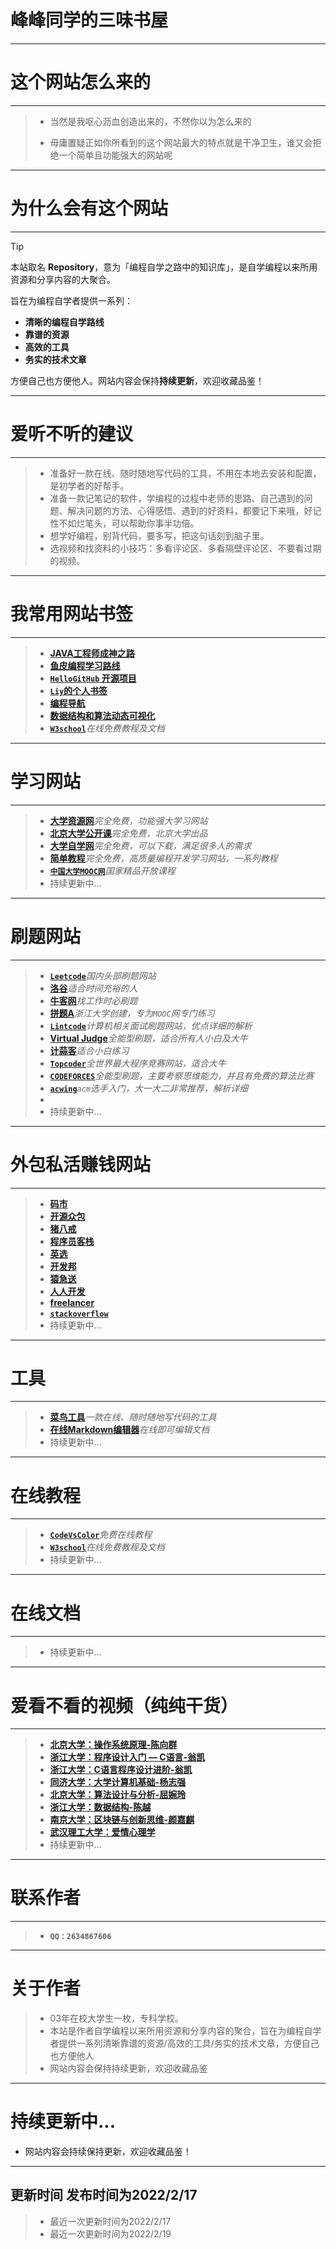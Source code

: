 # **峰峰同学的三味书屋**
---
# **这个网站怎么来的**
---
> - 当然是我呕心沥血创造出来的，不然你以为怎么来的
>
> - 毋庸置疑正如你所看到的这个网站最大的特点就是干净卫生，谁又会拒绝一个简单且功能强大的网站呢
---

# **为什么会有这个网站**
---

> [!TIP]
> 本站取名 **Repository**，意为「编程自学之路中的知识库」，是自学编程以来所用资源和分享内容的大聚合。
>
> 旨在为编程自学者提供一系列：
>  - **清晰的编程自学路线**
>  - **靠谱的资源**
>  - **高效的工具**
>  - **务实的技术文章**
>
> 方便自己也方便他人。网站内容会保持**持续更新**，欢迎收藏品鉴！

---

# **爱听不听的建议**

---

> - 准备好一款在线、随时随地写代码的工具，不用在本地去安装和配置，是初学者的好帮手。
> - 准备一款记笔记的软件，学编程的过程中老师的思路、自己遇到的问题、解决问题的方法、心得感悟、遇到的好资料，都要记下来哦，好记性不如烂笔头，可以帮助你事半功倍。
> - 想学好编程，别背代码，要多写，把这句话刻到脑子里。
> - 选视频和找资料的小技巧：多看评论区、多看隔壁评论区、不要看过期的视频。

---

# **我常用网站书签**

---
> - [**JAVA工程师成神之路**](https://hollischuang.github.io/toBeTopJavaer/#/menu)
> - [**鱼皮编程学习路线**](https://luxian.yupi.icu/#/)
> - [**`HelloGitHub` 开源项目**](https://hellogithub.com/)
> - [**`Liy`的个人书签**](https://link.liypoi.top/)
> - [**编程导航**](https://www.code-nav.cn/)
> - [**数据结构和算法动态可视化**](https://visualgo.net/zh)
> - [**`W3school`**](https://www.w3school.com.cn/)*在线免费教程及文档*

---
# **学习网站**

---

> - [**大学资源网**](http://www.dxzy163.com/)*完全免费，功能强大学习网站*
> - [**北京大学公开课**](https://open.163.com/special/School/beida.html)*完全免费，北京大学出品*
> - [**大学自学网**](http://v.dxsbb.com/)*完全免费，可以下载，满足很多人的需求*
> - [**简单教程**](https://www.twle.cn/)*完全免费，高质量编程开发学习网站，一系列教程*
> - [**`中国大学MOOC网`**](https://www.icourse163.org/)*国家精品开放课程*
> - 持续更新中...

---

# **刷题网站**

---

> - [**`Leetcode`**](https://leetcode-cn.com/)*国内头部刷题网站*
> - [**洛谷**](https://www.luogu.com.cn/)*适合时间充裕的人*
> - [**牛客网**](https://www.nowcoder.com/exam/intelligent)*找工作时必刷题*
> - [**拼题A**](https://pintia.cn/home)*浙江大学创建，专为`MOOC`网专门练习*
> - [**`Lintcode`**](https://www.lintcode.com/)*计算机相关面试刷题网站，优点详细的解析*
> - [**Virtual Judge**](https://vjudge.net/)*全能型刷题，适合所有人小白及大牛*
> - [**计蒜客**](https://nanti.jisuanke.com/oi)*适合小白练习*
> - [**`Topcoder`**](https://www.topcoder.com/)*全世界最大程序竞赛网站，适合大牛*
> - [**`CODEFORCES`**](http://codeforces.com/)*全能型刷题，主要考察思维能力，并且有免费的算法比赛*
> - [**`acwing`**](https://www.acwing.com/problem/)*`acm`选手入门，大一大二非常推荐，解析详细*
> - 
> - 持续更新中...

---

# **外包私活赚钱网站**

---

> - [**码市**](https://www.codemart.com/)
> - [**开源众包**](https://zb.oschina.net/)
> - [**猪八戒**](https://baoding.zbj.com/)
> - [**程序员客栈**](https://www.proginn.com/)
> - [**英选**](https://linktion.cn/)
> - [**开发邦**](https://www.kaifabang.com/)
> - [**猿急送**](https://www.yuanjisong.com/)
> - [**人人开发**](http://rrkf.com/)
> - [**freelancer**](https://www.freelance.com/)
> - [**`stackoverflow`**](https://stackoverflow.com/)
> - 持续更新中...

---
# **工具**

---

> - [**菜鸟工具**](https://c.runoob.com/compile/10)*一款在线、随时随地写代码的工具*
> - [**在线Markdown编辑器**](https://www.twle.cn/md/)*在线即可编辑文档*
> - 持续更新中...

---

# **在线教程**

---

> - [**`CodeVsColor`**](https://www.codevscolor.com/)*免费在线教程*
> - [**`W3school`**](https://www.w3school.com.cn/)*在线免费教程及文档*
> - 持续更新中...

---

# **在线文档**

---

> - 持续更新中...

---

# **爱看不看的视频（纯纯干货）**

---

> - [**北京大学：操作系统原理-陈向群**](http://www.chinesemooc.org/mooc/4747)
> - [**浙江大学：程序设计入门 — C语言-翁凯**](https://www.icourse163.org/course/0809ZJU007A-199001)
> - [**浙江大学：C语言程序设计进阶-翁凯**](https://www.icourse163.org/course/0809ZJU007B-200001)
> - [**同济大学：大学计算机基础-杨志强**](https://www.icourse163.org/course/TONGJI-47017)
> - [**北京大学：算法设计与分析-屈婉玲**](https://www.icourse163.org/course/PKU-1002525003?tid=1450408483)
> - [**浙江大学：数据结构-陈越**](https://www.icourse163.org/course/ZJU-93001)
> - [**南京大学：区块链与创新思维-颜嘉麒**](https://www.icourse163.org/course/NJU-1449346161)
> - [**武汉理工大学：爱情心理学**](https://www.icourse163.org/course/WHUT-1002552002)
> - 持续更新中...

---

# **联系作者**

---

> - **`QQ：2634867606`**

---

# **关于作者**

> - 03年在校大学生一枚，专科学校。
> - 本站是作者自学编程以来所用资源和分享内容的聚合，旨在为编程自学者提供一系列清晰靠谱的资源/高效的工具/务实的技术文章，方便自己也方便他人
> - 网站内容会保持持续更新，欢迎收藏品鉴


---
# **持续更新中...**

- 网站内容会持续保持更新，欢迎收藏品鉴！

---
## 更新时间  发布时间为2022/2/17
> - 最近一次更新时间为2022/2/17
> - 最近一次更新时间为2022/2/19
